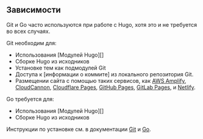 ## Зависимости

Git и Go часто используются при работе с Hugo, хотя это и не требуется во всех случаях.

Git необходим для:

- Использования [Модулей Hugo][]
- Сборке Hugo из исходников
- Установке тем как подмодулей Git
- Доступа к [информации о коммите] из локального репозитория Git.
- Размещении сайта с помощью таких сервисов, как [AWS Amplify], [CloudCannon], [Cloudflare Pages], [GitHub Pages], [GitLab Pages], и [Netlify].

Go требуется для:

- Использования [Модулей Hugo][]
- Сборке Hugo из исходников

Инструкции по установке см. в документации [Git] и [Go].

[AWS Amplify]: https://aws.amazon.com/amplify/
[CloudCannon]: https://cloudcannon.com/
[Cloudflare Pages]: https://pages.cloudflare.com/
[Git]: https://git-scm.com/book/en/v2/Getting-Started-Installing-Git
[GitHub Pages]: https://pages.github.com/
[GitLab Pages]: https://docs.gitlab.com/ee/user/project/pages/
[Go]: https://go.dev/doc/install
[Netlify]: https://www.netlify.com/
